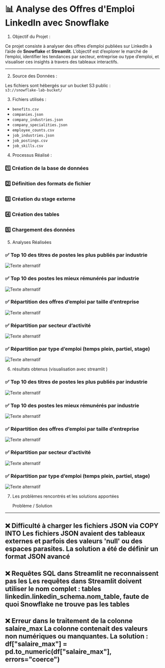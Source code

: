 
# 📊 Analyse des Offres d'Emploi LinkedIn avec Snowflake

1.  Objectif du Projet :

Ce projet consiste à analyser des offres d’emploi publiées sur LinkedIn à l’aide de **Snowflake** et **Streamlit**. L’objectif est d’explorer le marché de l’emploi, identifier les tendances par secteur, entreprise ou type d’emploi, et visualiser ces insights à travers des tableaux interactifs.

---

2. Source des Données :

Les fichiers sont hébergés sur un bucket S3 public :  
`s3://snowflake-lab-bucket/`


3. Fichiers utilisés :
- `benefits.csv`
- `companies.json`
- `company_industries.json`
- `company_specialities.json`
- `employee_counts.csv`
- `job_industries.json`
- `job_postings.csv`
- `job_skills.csv`



4. Processus Réalisé : 

### 1️⃣ Création de la base de données
### 2️⃣ Définition des formats de fichier
### 3️⃣ Création du stage externe
### 4️⃣ Création des tables
### 5️⃣ Chargement des données

5. Analyses Réalisées
   
  ### ✅ Top 10 des titres de postes les plus publiés par industrie
  ![Texte alternatif](résultats%20obtenus/analyse1.png)
  
 ### ✅ Top 10 des postes les mieux rémunérés par industrie
  ![Texte alternatif](résultats%20obtenus/Analyse2.png)

  ### ✅ Répartition des offres d’emploi par taille d’entreprise
   ![Texte alternatif](résultats%20obtenus/analyse3.png)
   
 ### ✅ Répartition par secteur d’activité
  ![Texte alternatif](résultats%20obtenus/analyse4.png)

  ### ✅ Répartition par type d’emploi (temps plein, partiel, stage)
  ![Texte alternatif](résultats%20obtenus/analyse5.png)

 6. résultats obtenus (visualisation avec streamlit )

### ✅ Top 10 des titres de postes les plus publiés par industrie
 ![Texte alternatif](résultats%20obtenus/visualisation1.png)
 
### ✅ Top 10 des postes les mieux rémunérés par industrie
![Texte alternatif](résultats%20obtenus/visualisation2.png)

### ✅ Répartition des offres d’emploi par taille d’entreprise
![Texte alternatif](résultats%20obtenus/visualisation3.png)

### ✅ Répartition par secteur d’activité
![Texte alternatif](résultats%20obtenus/visualisation4.png)

### ✅ Répartition par type d’emploi (temps plein, partiel, stage)
![Texte alternatif](résultats%20obtenus/visualisation5.png)

7. Les problèmes rencontrés et les solutions apportées
   

      Problème	 /                                                             Solution
 -----------------------------------------------------------------------------------------------------------------------------------------------------------
❌ Difficulté à charger les fichiers JSON via COPY INTO	     Les fichiers JSON avaient des tableaux externes et parfois des valeurs 'null' ou des espaces                                                                parasites. La solution a été de définir un format JSON avancé
------------------------------------------------------------------------------------------------------------------------------------------------------------
❌ Requêtes SQL dans Streamlit ne reconnaissent pas les       Les requêtes dans Streamlit doivent utiliser le nom complet : 
tables	                                                      linkedin.linkedin_schema.nom_table, faute de quoi Snowflake ne trouve pas les tables
------------------------------------------------------------------------------------------------------------------------------------------------------------
❌ Erreur dans le traitement de la colonne salaire_max	      La colonne contenait des valeurs non numériques ou manquantes. La solution :                                                                                df["salaire_max"] = pd.to_numeric(df["salaire_max"], errors="coerce")
------------------------------------------------------------------------------------------------------------------------------------------------------------


  
  

  


